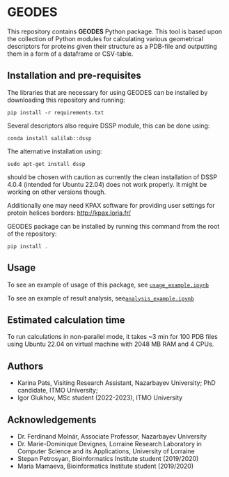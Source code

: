 # GEODES 
This repository contains **GEODES** Python package. This tool is based upon the collection of Python modules for calculating various geometrical descriptors for proteins given their structure as a PDB-file and outputting them in a form of a dataframe or CSV-table.


## Installation and pre-requisites
The libraries that are necessary for using GEODES can be installed by downloading this repository and running:

`pip install -r requirements.txt `

Several descriptors also require DSSP module, this can be done using:

`conda install salilab::dssp`

The alternative installation using:

`sudo apt-get install dssp`

should be chosen with caution as currently the clean installation of DSSP 4.0.4 (intended for Ubuntu 22.04) does not work properly. It might be working on other versions though.

Additionally one may need KPAX software for providing user settings for protein helices borders: http://kpax.loria.fr/

GEODES package can be installed by running this command from the root of the repository:

`pip install .`

## Usage

To see an example of usage of this package, see [`usage_example.ipynb`](/examples/usage_example.ipynb)

To see an example of result analysis, see[`analysis_example.ipynb`](/examples/geodes-analysis/analysis_example.ipynb)


## Estimated calculation time
To run calculations in non-parallel mode, it takes ~3 min for 100 PDB files using Ubuntu 22.04 on virtual machine with 2048 MB RAM and 4 CPUs.

## Authors
- Karina Pats, Visiting Research Assistant, Nazarbayev University; PhD candidate, ITMO University;
- Igor Glukhov, MSc student (2022-2023), ITMO University


## Acknowledgements
- Dr. Ferdinand Molnár, Associate Professor, Nazarbayev University
- Dr. Marie-Dominique Devignes, Lorraine Research Laboratory in Computer Science and its Applications, University of Lorraine
- Stepan Petrosyan, Bioinformatics Institute student (2019/2020)
- Maria Mamaeva, Bioinformatics Institute student (2019/2020)
